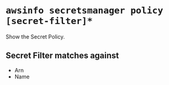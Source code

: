 # `awsinfo secretsmanager policy [secret-filter]*`

Show the Secret Policy.

## Secret Filter matches against

* Arn
* Name
